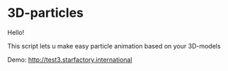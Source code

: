 # 3D-particles

Hello!

This script lets u make easy particle animation based on your 3D-models

Demo: http://test3.starfactory.international
